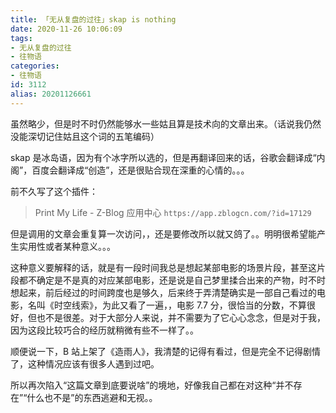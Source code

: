 ```yaml
---
title: 「无从复盘的过往」skap is nothing
date: 2020-11-26 10:06:09
tags:
- 无从复盘的过往
- 往物语
categories:
- 往物语
id: 3112
alias: 20201126661
---
```


虽然略少，但是时不时仍然能够水一些姑且算是技术向的文章出来。（话说我仍然没能深切记住姑且这个词的五笔编码）

skap 是冰岛语，因为有个冰字所以选的，但是再翻译回来的话，谷歌会翻译成“内阁”，百度会翻译成“创造”，还是很贴合现在深重的心情的。。。

<!-- more -->

前不久写了这个插件：

> Print My Life - Z-Blog 应用中心
> `https://app.zblogcn.com/?id=17129`

但是调用的文章会重复算一次访问，，还是要修改所以就又鸽了。。明明很希望能产生实用性或者某种意义。。。

这种意义要解释的话，就是有一段时间我总是想起某部电影的场景片段，甚至这片段都不确定是不是真的对应某部电影，还是说是自己梦里揉合出来的产物，时不时想起来，前后经过的时间跨度也是够久，后来终于弄清楚确实是一部自己看过的电影，名叫《时空线索》，为此又看了一遍，，电影 7.7 分，很恰当的分数，不算很好，但也不是很差。对于大部分人来说，并不需要为了它心心念念，但是对于我，因为这段比较巧合的经历就稍微有些不一样了。。

顺便说一下，B 站上架了《造雨人》，我清楚的记得有看过，但是完全不记得剧情了，这种情况应该有很多人遇到过吧。

所以再次陷入“这篇文章到底要说啥”的境地，好像我自己都在对这种“并不存在”“什么也不是”的东西逃避和无视。。

<!--3112-->
